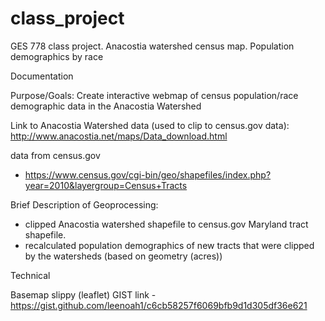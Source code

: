 # class_project
GES 778 class project.  Anacostia watershed census map. Population demographics by race


Documentation

Purpose/Goals: Create interactive webmap of census population/race demographic data in the Anacostia Watershed

Link to Anacostia Watershed data (used to clip to census.gov data): http://www.anacostia.net/maps/Data_download.html

data from census.gov
- https://www.census.gov/cgi-bin/geo/shapefiles/index.php?year=2010&layergroup=Census+Tracts

Brief Description of Geoprocessing:
- clipped Anacostia watershed shapefile to census.gov Maryland tract shapefile.
- recalculated population demographics of new tracts that were clipped by the watersheds (based on geometry (acres))

Technical

Basemap slippy (leaflet) GIST link  - https://gist.github.com/leenoah1/c6cb58257f6069bfb9d1d305df36e621

